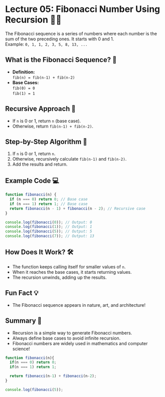 # Lecture 05: Fibonacci Number Using Recursion 🐚🔢

The Fibonacci sequence is a series of numbers where each number is the sum of the two preceding ones. It starts with 0 and 1.  
Example: `0, 1, 1, 2, 3, 5, 8, 13, ...`

## What is the Fibonacci Sequence? 🤔

- **Definition:**  
  `fib(n) = fib(n-1) + fib(n-2)`
- **Base Cases:**  
  `fib(0) = 0`  
  `fib(1) = 1`

## Recursive Approach 🔁

- If `n` is 0 or 1, return `n` (base case).
- Otherwise, return `fib(n-1) + fib(n-2)`.

## Step-by-Step Algorithm 📝

1. If `n` is 0 or 1, return `n`.
2. Otherwise, recursively calculate `fib(n-1)` and `fib(n-2)`.
3. Add the results and return.

## Example Code 💻

```javascript
function fibonacci(n) {
  if (n === 0) return 0; // Base case
  if (n === 1) return 1; // Base case
  return fibonacci(n - 1) + fibonacci(n - 2); // Recursive case
}

console.log(fibonacci(0)); // Output: 0
console.log(fibonacci(1)); // Output: 1
console.log(fibonacci(5)); // Output: 5
console.log(fibonacci(7)); // Output: 13
```

## How Does It Work? 🛠️

- The function keeps calling itself for smaller values of `n`.
- When it reaches the base cases, it starts returning values.
- The recursion unwinds, adding up the results.

## Fun Fact 💡

- The Fibonacci sequence appears in nature, art, and architecture!

## Summary 🎉

- Recursion is a simple way to generate Fibonacci numbers.
- Always define base cases to avoid infinite recursion.
- Fibonacci numbers are widely used in mathematics and computer science!

```js
function fibonacci(n){
  if(n === 0) return 0;
  if(n === 1) return 1;

  return fibonacci(n-1) + fibonacci(n-2);
}

console.log(fibonacci(5));
```
